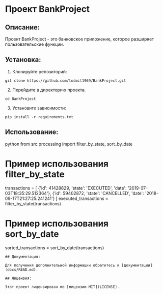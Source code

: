 # Проект BankProject

## Описание:

Проект BankProject - это банковское приложение, которое разширяет пользовательские функции.

## Установка:

1. Клонируйте репозиторий:
```
git clone https://github.com/todmit1969/BankProject.git
```
2. Перейдите в директорию проекта.
```commandline
cd BankProject
```
3. Установите зависимости:
```
pip install -r requirements.txt
```
## Использование:

python
from src.processing import filter_by_state, sort_by_date

# Пример использования filter_by_state
transactions = [
    {'id': 41428829, 'state': 'EXECUTED', 'date': '2019-07-03T18:35:29.512364'},
    {'id': 59402872, 'state': 'CANCELLED', 'date': '2018-09-17T21:27:25.241241'}
]
executed_transactions = filter_by_state(transactions)

# Пример использования sort_by_date
sorted_transactions = sort_by_date(transactions)
```
## Документация:

Для получения дополнительной информации обратитесь к [документации](docs/READ.md).

## Лицензия:

Этот проект лицензирован по [лицензии MIT](LICENSE).